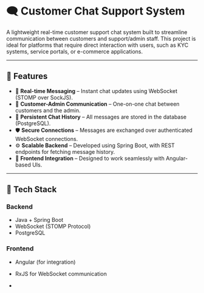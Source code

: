 # 🗨️ Customer Chat Support System

A lightweight real-time customer support chat system built to streamline communication between customers and support/admin staff. This project is ideal for platforms that require direct interaction with users, such as KYC systems, service portals, or e-commerce applications.

---

## 🚀 Features

- 🔁 **Real-time Messaging** – Instant chat updates using WebSocket (STOMP over SockJS).
- 👥 **Customer-Admin Communication** – One-on-one chat between customers and the admin.
- 💬 **Persistent Chat History** – All messages are stored in the database (PostgreSQL).
- 🛡️ **Secure Connections** – Messages are exchanged over authenticated WebSocket connections.
- ⚙️ **Scalable Backend** – Developed using Spring Boot, with REST endpoints for fetching message history.
- 🎯 **Frontend Integration** – Designed to work seamlessly with Angular-based UIs.

---

## 🧱 Tech Stack

### Backend
- Java + Spring Boot
- WebSocket (STOMP Protocol)
- PostgreSQL

### Frontend
- Angular (for integration)
- RxJS for WebSocket communication

-
